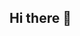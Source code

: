 ## Hi there 👋

<!--
**JavFerChar/JavFerChar** is a ✨ _special_ ✨ repository because its `README.md` (this file) appears on your GitHub profile.

Here are some ideas to get you started:

- 🔭 I’m currently working at Vow to combine Data and Experimental work
- 🌱 I’m currently learning how to apply modelling to Media Development
- 👯 I’m looking to collaborate on all things -Omics
- 💬 Ask me about everyhting!
- 📫 How to reach me: j.fernandez.chamorro@gmail.com
- 😄 Pronouns: He/Him
-->
